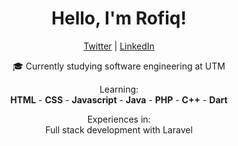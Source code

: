 <!--
<div align="center">
    <a href="https://github.com/mhdrofiq/mhdrofiq">
        <img src="banner-iii.jpg">
    </a>
</div>
-->

<h1 align="center">Hello, I'm Rofiq!</h1>

<!--
<h2 align="center">hmmm...</h2>
<p align="center">
  <a href="https://github.com/mhdrofiq"><img src="https://github-readme-stats.vercel.app/api?username=mhdrofiq&show_icons=true&theme=calm" alt="mhdrofiq's github stats"></a>
</p>
-->

<p align="center">
  <a href="https://twitter.com/wstriaa">Twitter</a> |
  <a href="https://www.linkedin.com/in/muhammad-rofiqurrahman-180b82216">LinkedIn</a>
</p>

<p align="center">🎓 Currently studying software engineering at UTM</p>
<p align="center">Learning:<br><b>HTML</b> - <b>CSS</b> - <b>Javascript</b> - <b>Java</b> - <b>PHP</b> - <b>C++</b> - <b>Dart</b></p>
<p align="center">Experiences in:<br>Full stack development with Laravel</p>

<!--

Here are some ideas to get you started:

- 🔭 I’m currently working on ...
- 🌱 I’m currently learning ...
- 👯 I’m looking to collaborate on ...
- 🤔 I’m looking for help with ...
- 💬 Ask me about ...
- 📫 How to reach me: ...
- 😄 Pronouns: ...
- ⚡ Fun fact: ...
-->

